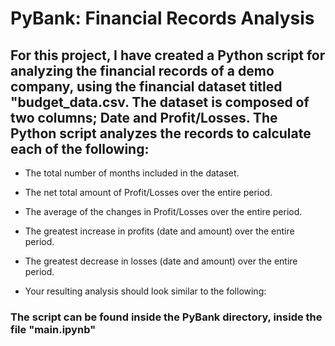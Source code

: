 # PyBank: Financial Records Analysis

 ## For this project, I have created a Python script for analyzing the financial records of a demo company, using the financial dataset titled "budget_data.csv. The  dataset is composed of two columns; Date and Profit/Losses. The Python script analyzes the records to calculate each of the following:

* The total number of months included in the dataset.

* The net total amount of Profit/Losses over the entire period.

* The average of the changes in Profit/Losses over the entire period.

* The greatest increase in profits (date and amount) over the entire period.

* The greatest decrease in losses (date and amount) over the entire period.

* Your resulting analysis should look similar to the following:

### The script can be found inside the PyBank directory, inside the file "main.ipynb"


